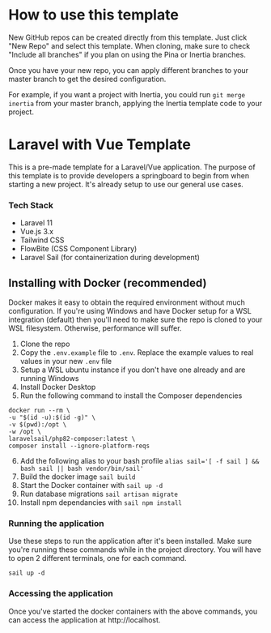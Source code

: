 # How to use this template
New GitHub repos can be created directly from this template. Just click "New Repo" and select this template. When cloning, make sure to check "Include all branches" if you plan on using the Pina or Inertia branches.

Once you have your new repo, you can apply different branches to your master branch to get the desired configuration.

For example, if you want a project with Inertia, you could run `git merge inertia` from your master branch, applying the Inertia template code to your project.

# Laravel with Vue Template

This is a pre-made template for a Laravel/Vue application. The purpose of this template is to provide developers a springboard to begin from when starting a new project. It's already setup to use our general use cases.
### Tech Stack
- Laravel 11
- Vue.js 3.x
- Tailwind CSS
- FlowBite (CSS Component Library)
- Laravel Sail (for containerization during development)

## Installing with Docker (recommended)
Docker makes it easy to obtain the required environment without much configuration. If you're using Windows and have Docker setup for a WSL integration (default) then you'll need to make sure the repo is cloned to your WSL filesystem. Otherwise, performance will suffer.

1. Clone the repo
2. Copy the `.env.example` file to `.env`. Replace the example values to real values in your new `.env` file
3. Setup a WSL ubuntu instance if you don't have one already and are running Windows
4. Install Docker Desktop
5. Run the following command to install the Composer dependencies
```
docker run --rm \
-u "$(id -u):$(id -g)" \
-v $(pwd):/opt \
-w /opt \
laravelsail/php82-composer:latest \
composer install --ignore-platform-reqs
```
6. Add the following alias to your bash profile
   `alias sail='[ -f sail ] && bash sail || bash vendor/bin/sail'`
7. Build the docker image `sail build`
8. Start the Docker container with `sail up -d`
9. Run database migrations `sail artisan migrate`
10. Install npm dependancies with `sail npm install`

### Running the application
Use these steps to run the application after it's been installed. Make sure you're running these commands while in the project directory. You will have to open 2 different terminals, one for each command.

```
sail up -d
```

### Accessing the application
Once you've started the docker containers with the above commands, you can access the application at http://localhost. 
